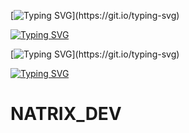 

[![Typing SVG](https://readme-typing-svg.herokuapp.com?color=34eb49&lines=Languages:)](https://git.io/typing-svg)



[![Typing SVG](https://readme-typing-svg.herokuapp.com?color=F7007A&lines=js,;py,;php,;html-css,;java,;eris,;go,;react.js,;batched,;vue.js,;sqlite3,;sql,;and+more+...+🙂)](https://git.io/typing-svg)

[![Typing SVG](https://readme-typing-svg.herokuapp.com?color=34eb49&lines=My+skills+:)](https://git.io/typing-svg)




[![Typing SVG](https://readme-typing-svg.herokuapp.com?color=6b34eb&lines=Developer,+Certified+Ethical+Hacker,;+Server+Manager+&+Admin+Frontend+&+Backend)](https://git.io/typing-svg)

# NATRIX_DEV
